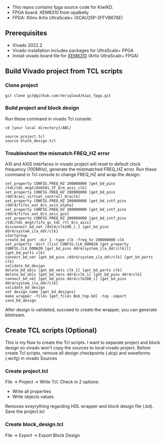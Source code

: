 - This repos contains fpga source code for KiwiKD.
- FPGA board: XEM8310 from opalkelly
- FPGA: Xilinx Artix UltraScale+ (XCAU25P-2FFVB676E)
## Prerequisites
- Vivado 2022.2
- Vivado installation includes packages for UltraScale+ FPGA
- Install vivado board file for [XEM8310](https://docs.opalkelly.com/xem8310/vivado-board-file/) (Artix UltraScale+ FPGA)
## Build Vivado project from TCL scripts
### Clone project
```
git clone git@github.com:Veriqloud/kiwi_fpga.git
```
### Build project and block design 
Run these command in vivado Tcl console:
```
cd [your local directory]/ABC/
```
```
source project.tcl
source block_design.tcl
```
### Troubleshoot the mismatch FREQ_HZ error
AXI and AXIS interfaces in vivado project will reset to default clock frequency (100MHz), generate the mistmatched FREQ_HZ error.
Run these command in Tcl console to change FREQ_HZ and wrap the design:
```
set_property CONFIG.FREQ_HZ 200000000 [get_bd_pins /tdc/tdc_mngt/AS6501_IF_0/m_axis_clk]
set_property CONFIG.FREQ_HZ 200000000 [get_bd_pins /ddr4/axi_virtual_controll_0/aclk]
set_property CONFIG.FREQ_HZ 200000000 [get_bd_intf_pins /ddr4/fifos_out_0/s_axis_alpha]
set_property CONFIG.FREQ_HZ 200000000 [get_bd_intf_pins /ddr4/fifos_out_0/s_axis_gco]
set_property CONFIG.FREQ_HZ 200000000 [get_bd_intf_pins /tdc/tdc_mngt/fifo_gc_tdc_rtl_0/s_axis]
disconnect_bd_net /ddr4/clk200_i_1 [get_bd_pins ddr4/system_ila_ddr/clk]
startgroup
create_bd_port -dir I -type clk -freq_hz 200000000 clk
set_property -dict [list CONFIG.CLK_DOMAIN [get_property CONFIG.CLK_DOMAIN [get_bd_pins ddr4/system_ila_ddr/clk]]] [get_bd_ports clk]
connect_bd_net [get_bd_pins /ddr4/system_ila_ddr/clk] [get_bd_ports clk]
validate_bd_design
delete_bd_objs [get_bd_nets clk_1] [get_bd_ports clk]
delete_bd_objs [get_bd_nets ddr4/clk_1] [get_bd_pins ddr4/clk]
connect_bd_net [get_bd_pins ddr4/clk200_i] [get_bd_pins ddr4/system_ila_ddr/clk]
validate_bd_design
set design_name [get_bd_designs]
make_wrapper -files [get_files Bob_top.bd] -top -import
save_bd_design
```
After design is validated, succeed to create the wrapper, you can generate bitstream.
## Create TCL scripts (Optional)
This is my flow to create the Tcl scripts. I want to separate project and block design so vivado won't copy the sources to local vivado project.
Before create Tcl scripts, remove all design checkpoints (.dcp) and waveforms (.wcfg) in vivado Sources
### Create project.tcl
File -> Project -> Write Tcl. Check in 2 options:
- Write all properties
- Write objects values

Removes eveyrything regarding HDL wrapper and block design file (.bd). Save the project.tcl
### Create block_design.tcl
File -> Export -> Export Block Design

